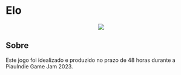# Elo

<p align="center"><img src="https://github.com/lousousa/elo-game/assets/2921281/bdde8b14-58b3-4e7e-b036-a1fd10f46765"/></p>

## Sobre

Este jogo foi idealizado e produzido no prazo de 48 horas durante a PiauIndie Game Jam 2023.
